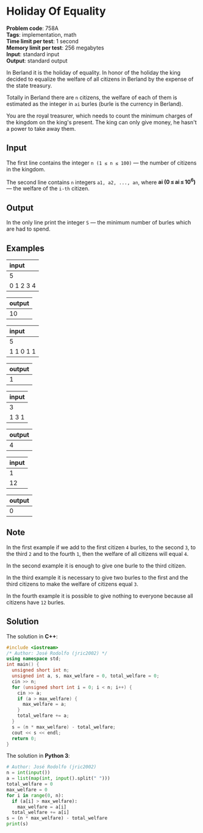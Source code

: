 # Holiday Of Equality
**Problem code**: 758A  
**Tags**: implementation, math  
**Time limit per test**: 1 second  
**Memory limit per test**: 256 megabytes  
**Input**: standard input  
**Output**: standard output  

In Berland it is the holiday of equality. In honor of the holiday the king decided to equalize the welfare of all citizens in Berland by the expense of the state treasury.

Totally in Berland there are `n` citizens, the welfare of each of them is estimated as the integer in `ai` burles (burle is the currency in Berland).

You are the royal treasurer, which needs to count the minimum charges of the kingdom on the king's present. The king can only give money, he hasn't a power to take away them.

## Input
The first line contains the integer `n (1 ≤ n ≤ 100)` — the number of citizens in the kingdom.

The second line contains `n` integers `a1, a2, ..., an`, where **ai (0 ≤ ai ≤ 10<sup>6</sup>)** — the welfare of the `i-th` citizen.

## Output
In the only line print the integer `S` — the minimum number of burles which are had to spend.

## Examples
| input |
| :--- |
| 5 |
| 0 1 2 3 4 |

| output |
| :--- |
| 10 |

| input |
| :--- |
| 5 |
| 1 1 0 1 1 |

| output |
| :--- |
| 1 |

| input |
| :--- |
| 3 |
| 1 3 1 |

| output |
| :--- |
| 4 |

| input |
| :--- |
| 1 |
| 12 |

| output |
| :--- |
| 0 |

## Note
In the first example if we add to the first citizen `4` burles, to the second `3`, to the third `2` and to the fourth `1`, then the welfare of all citizens will equal `4`.

In the second example it is enough to give one burle to the third citizen.

In the third example it is necessary to give two burles to the first and the third citizens to make the welfare of citizens equal `3`.

In the fourth example it is possible to give nothing to everyone because all citizens have `12` burles.

## Solution
The solution in **C++**:
```cpp
#include <iostream>
/* Author: José Rodolfo (jric2002) */
using namespace std;
int main() {
  unsigned short int n;
  unsigned int a, s, max_welfare = 0, total_welfare = 0;
  cin >> n;
  for (unsigned short int i = 0; i < n; i++) {
    cin >> a;
    if (a > max_welfare) {
      max_welfare = a;
    }
    total_welfare += a;
  }
  s = (n * max_welfare) - total_welfare;
  cout << s << endl;
  return 0;
}
```

The solution in **Python 3**:
```python
# Author: José Rodolfo (jric2002)
n = int(input())
a = list(map(int, input().split(" ")))
total_welfare = 0
max_welfare = 0
for i in range(0, n):
  if (a[i] > max_welfare):
    max_welfare = a[i]
  total_welfare += a[i]
s = (n * max_welfare) - total_welfare
print(s)
```